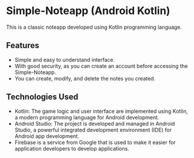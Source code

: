 # Simple-Noteapp (Android Kotlin)
This is a classic noteapp developed using Kotlin programming language.

## Features
- Simple and easy to understand interface.
- With good security, as you can create an account before accessing the Simple-Noteapp.
- You can create, modify, and delete the notes you created.

## Technologies Used
- Kotlin: The game logic and user interface are implemented using Kotlin, a modern programming language for Android development.
- Android Studio: The project is developed and managed in Android Studio, a powerful integrated development environment (IDE) for Android app development.
- Firebase is a service from Google that is used to make it easier for application developers to develop applications.
